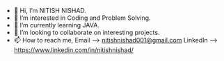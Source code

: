 - 👋 Hi, I’m NITISH NISHAD.
- 👀 I’m interested in Coding and Problem Solving.
- 🌱 I’m currently learning JAVA.
- 👯 I’m looking to collaborate on interesting projects.
- 📫 How to reach me, Email --> nitishnishad001@gmail.com
  LinkedIn --> https://www.linkedin.com/in/nitishnishad/

<!---
iamnitishnishad/iamnitishnishad is a ✨ special ✨ repository because its `README.md` (this file) appears on your GitHub profile.
You can click the Preview link to take a look at your changes.
--->

